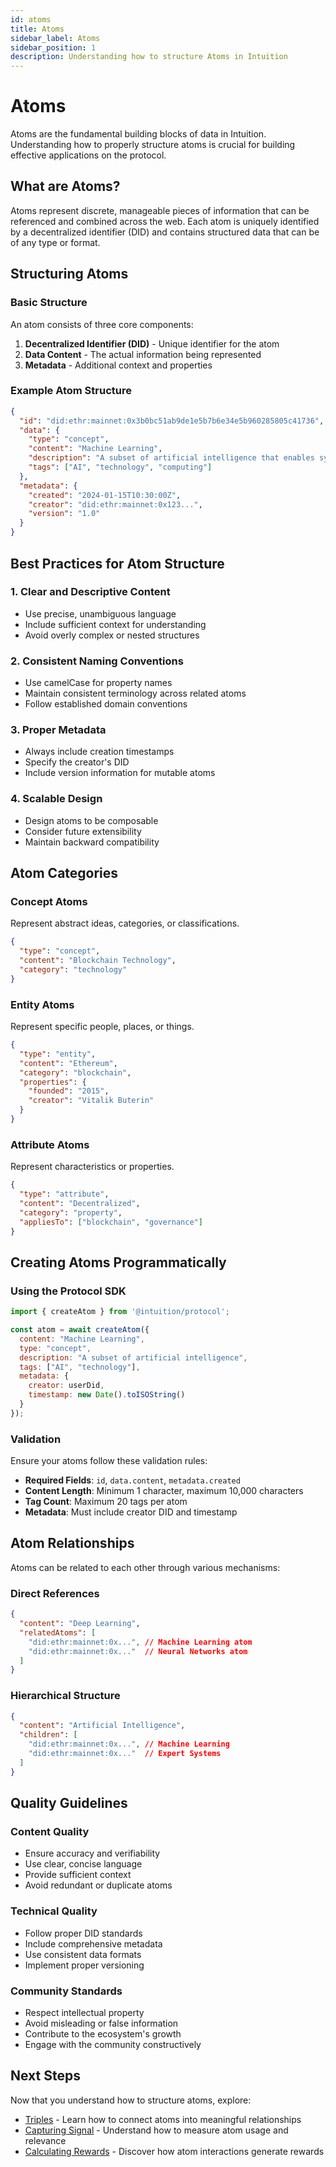 ```yaml
---
id: atoms
title: Atoms
sidebar_label: Atoms
sidebar_position: 1
description: Understanding how to structure Atoms in Intuition
---
```


# Atoms

Atoms are the fundamental building blocks of data in Intuition. Understanding how to properly structure atoms is crucial for building effective applications on the protocol.

## What are Atoms?

Atoms represent discrete, manageable pieces of information that can be referenced and combined across the web. Each atom is uniquely identified by a decentralized identifier (DID) and contains structured data that can be of any type or format.

## Structuring Atoms

### Basic Structure

An atom consists of three core components:

1. **Decentralized Identifier (DID)** - Unique identifier for the atom
2. **Data Content** - The actual information being represented
3. **Metadata** - Additional context and properties

### Example Atom Structure

```json
{
  "id": "did:ethr:mainnet:0x3b0bc51ab9de1e5b7b6e34e5b960285805c41736",
  "data": {
    "type": "concept",
    "content": "Machine Learning",
    "description": "A subset of artificial intelligence that enables systems to learn and improve from experience",
    "tags": ["AI", "technology", "computing"]
  },
  "metadata": {
    "created": "2024-01-15T10:30:00Z",
    "creator": "did:ethr:mainnet:0x123...",
    "version": "1.0"
  }
}
```

## Best Practices for Atom Structure

### 1. Clear and Descriptive Content

- Use precise, unambiguous language
- Include sufficient context for understanding
- Avoid overly complex or nested structures

### 2. Consistent Naming Conventions

- Use camelCase for property names
- Maintain consistent terminology across related atoms
- Follow established domain conventions

### 3. Proper Metadata

- Always include creation timestamps
- Specify the creator's DID
- Include version information for mutable atoms

### 4. Scalable Design

- Design atoms to be composable
- Consider future extensibility
- Maintain backward compatibility

## Atom Categories

### Concept Atoms
Represent abstract ideas, categories, or classifications.

```json
{
  "type": "concept",
  "content": "Blockchain Technology",
  "category": "technology"
}
```

### Entity Atoms
Represent specific people, places, or things.

```json
{
  "type": "entity",
  "content": "Ethereum",
  "category": "blockchain",
  "properties": {
    "founded": "2015",
    "creator": "Vitalik Buterin"
  }
}
```

### Attribute Atoms
Represent characteristics or properties.

```json
{
  "type": "attribute",
  "content": "Decentralized",
  "category": "property",
  "appliesTo": ["blockchain", "governance"]
}
```

## Creating Atoms Programmatically

### Using the Protocol SDK

```javascript
import { createAtom } from '@intuition/protocol';

const atom = await createAtom({
  content: "Machine Learning",
  type: "concept",
  description: "A subset of artificial intelligence",
  tags: ["AI", "technology"],
  metadata: {
    creator: userDid,
    timestamp: new Date().toISOString()
  }
});
```

### Validation

Ensure your atoms follow these validation rules:

- **Required Fields**: `id`, `data.content`, `metadata.created`
- **Content Length**: Minimum 1 character, maximum 10,000 characters
- **Tag Count**: Maximum 20 tags per atom
- **Metadata**: Must include creator DID and timestamp

## Atom Relationships

Atoms can be related to each other through various mechanisms:

### Direct References
```json
{
  "content": "Deep Learning",
  "relatedAtoms": [
    "did:ethr:mainnet:0x...", // Machine Learning atom
    "did:ethr:mainnet:0x..."  // Neural Networks atom
  ]
}
```

### Hierarchical Structure
```json
{
  "content": "Artificial Intelligence",
  "children": [
    "did:ethr:mainnet:0x...", // Machine Learning
    "did:ethr:mainnet:0x..."  // Expert Systems
  ]
}
```

## Quality Guidelines

### Content Quality
- Ensure accuracy and verifiability
- Use clear, concise language
- Provide sufficient context
- Avoid redundant or duplicate atoms

### Technical Quality
- Follow proper DID standards
- Include comprehensive metadata
- Use consistent data formats
- Implement proper versioning

### Community Standards
- Respect intellectual property
- Avoid misleading or false information
- Contribute to the ecosystem's growth
- Engage with the community constructively

## Next Steps

Now that you understand how to structure atoms, explore:

- [Triples](./triples.md) - Learn how to connect atoms into meaningful relationships
- [Capturing Signal](./capturing-signal.md) - Understand how to measure atom usage and relevance
- [Calculating Rewards](./calculating-rewards.md) - Discover how atom interactions generate rewards